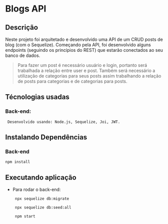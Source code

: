 
# Blogs API

## Descrição
Neste projeto foi arquitetado e desenvolvido uma API de um CRUD posts de blog (com o Sequelize). Começando pela API, foi desenvolvido alguns endpoints (seguindo os princípios do REST) que estarão conectados ao seu banco de dados.


  > Para fazer um post é necessário usuário e login, portanto será trabalhada a relação entre user e post. 
  Também será necessário a utilização de categorias para seus posts 
  assim trabalhando a relação de posts para categorias e de categorias para posts.


## Técnologias usadas

### Back-end:
 ```
  Desenvolvido usando: Node.js, Sequelize, Joi, JWT.
 ```

## Instalando Dependências

### Back-end
  ```
  npm install
  ``` 
 
## Executando aplicação

* Para rodar o back-end:
  ```
   npx sequelize db:migrate
   
   npx sequelize db:seed:all
   
   npm start
  ```
